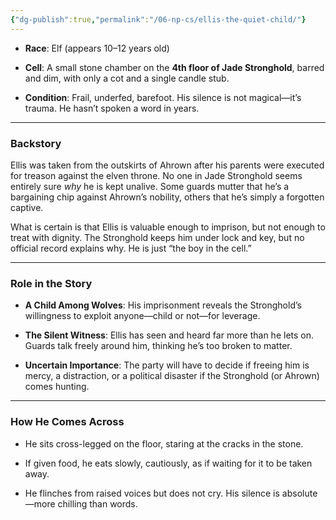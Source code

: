 ```yaml
---
{"dg-publish":true,"permalink":"/06-np-cs/ellis-the-quiet-child/"}
---
```


- **Race**: Elf (appears 10–12 years old)
    
- **Cell**: A small stone chamber on the **4th floor of Jade Stronghold**, barred and dim, with only a cot and a single candle stub.
    
- **Condition**: Frail, underfed, barefoot. His silence is not magical—it’s trauma. He hasn’t spoken a word in years.
    

---

### **Backstory**

Ellis was taken from the outskirts of Ahrown after his parents were executed for treason against the elven throne. No one in Jade Stronghold seems entirely sure _why_ he is kept unalive. Some guards mutter that he’s a bargaining chip against Ahrown’s nobility, others that he’s simply a forgotten captive.

What is certain is that Ellis is valuable enough to imprison, but not enough to treat with dignity. The Stronghold keeps him under lock and key, but no official record explains why. He is just “the boy in the cell.”

---

### **Role in the Story**

- **A Child Among Wolves**: His imprisonment reveals the Stronghold’s willingness to exploit anyone—child or not—for leverage.
    
- **The Silent Witness**: Ellis has seen and heard far more than he lets on. Guards talk freely around him, thinking he’s too broken to matter.
    
- **Uncertain Importance**: The party will have to decide if freeing him is mercy, a distraction, or a political disaster if the Stronghold (or Ahrown) comes hunting.
    

---

### **How He Comes Across**

- He sits cross-legged on the floor, staring at the cracks in the stone.
    
- If given food, he eats slowly, cautiously, as if waiting for it to be taken away.
    
- He flinches from raised voices but does not cry. His silence is absolute—more chilling than words.